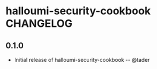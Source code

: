 # halloumi-security-cookbook CHANGELOG

## 0.1.0
  * Initial release of halloumi-security-cookbook -- @tader
